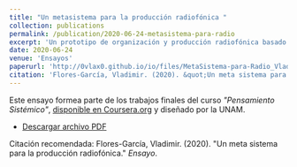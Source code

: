 ```yaml
---
title: "Un metasistema para la producción radiofónica "
collection: publications
permalink: /publication/2020-06-24-metasistema-para-radio
excerpt: 'Un prototipo de organización y producción radiofónica basado en los sistemas complejos.'
date: 2020-06-24
venue: 'Ensayos'
paperurl: 'http://0vlax0.github.io/io/files/MetaSistema-para-Radio_Vladimir_Flores_2020.pdf'
citation: 'Flores-García, Vladimir. (2020). &quot;Un meta sistema para la producción radiofónica.&quot; <i>Ensayo</i>.'
---
```


Este ensayo formea parte de los trabajos finales del curso _"Pensamiento Sistémico"_, [disponible en Coursera.org](https://www.coursera.org/learn/pensamiento-sistemico) y diseñado por la UNAM.

 - [Descargar archivo PDF](http://0vlax0.github.io/io/files/MetaSistema-para-Radio_Vladimir_Flores_2020.pdf)

Citación recomendada: Flores-García, Vladimir. (2020). "Un meta sistema para la producción radiofónica." <i>Ensayo</i>.
